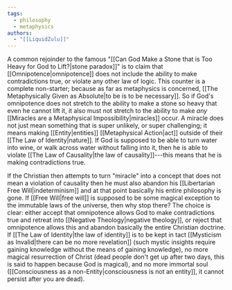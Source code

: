 ```yaml
---
tags:
  - philosophy
  - metaphysics
authors:
  - "[[LiquidZulu]]"
---
```

A common rejoinder to the famous "[[Can God Make a Stone that is Too Heavy for God to Lift?|stone paradox]]" is to claim that [[Omnipotence|omnipotence]] does not include the ability to make contradictions true, or violate any other law of logic. This counter is a complete non-starter; because as far as metaphysics is concerned, [[The Metaphysically Given as Absolute|to be is to be necessary]]. So if God's omnipotence does not stretch to the ability to make a stone so heavy that even he cannot lift it, it also must not stretch to the ability to make *any* [[Miracles are a Metaphysical Impossibility|miracles]] occur. A miracle does not just mean something that is super unlikely, or super challenging; it means making [[Entity|entities]] [[Metaphysical Action|act]] outside of their [[The Law of Identity|nature]]. If God is supposed to be able to turn water into wine, or walk across water without falling into it, then he is able to violate [[The Law of Causality|the law of causality]]---this means that he is making contradictions true.

If the Christian then attempts to turn "miracle" into a concept that does not mean a violation of causality then he must also abandon his [[Libertarian Free Will|indeterminism]] and at that point basically his entire philosophy is gone. If [[Free Will|free will]] is supposed to be some magical exception to the immutable laws of the universe, then why stop there? The choice is clear: either accept that omnipotence allows God to make contradictions true and retreat into [[Negative Theology|negative theology]], or reject that omnipotence allows this and abandon basically the entire Christian doctrine. If [[The Law of Identity|the law of identity]] is to be kept in tact [[Mysticism as Invalid|there can be no more revelation]] (such mystic insights require gaining knowledge without the means of gaining knowledge), no more magical resurrection of Christ (dead people don't get up after two days, this is said to happen because God is magical), and no more immortal soul ([[Consciousness as a non-Entity|consciousness is not an entity]], it cannot persist after you are dead).